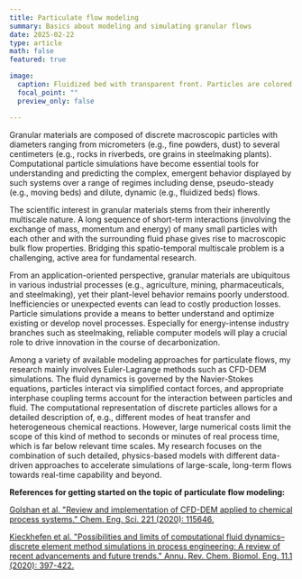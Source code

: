 ```yaml
---
title: Particulate flow modeling
summary: Basics about modeling and simulating granular flows
date: 2025-02-22
type: article
math: false
featured: true

image:
  caption: Fluidized bed with transparent front. Particles are colored according to their velocity, gas stream lines are shown in white.
  focal_point: ""
  preview_only: false

---
```


Granular materials are composed of discrete macroscopic particles with diameters ranging from micrometers (e.g., fine powders, dust) to several centimeters (e.g., rocks in riverbeds, ore grains in steelmaking plants). Computational particle simulations have become essential tools for understanding and predicting the complex, emergent behavior displayed by such systems over a range of regimes including dense, pseudo-steady (e.g., moving beds) and dilute, dynamic (e.g., fluidized beds) flows.


The scientific interest in granular materials stems from their inherently multiscale nature. A long sequence of short-term interactions (involving the exchange of mass, momentum and energy) of many small particles with each other and with the surrounding fluid phase gives rise to macroscopic bulk flow properties. Bridging this spatio-temporal multiscale problem is a challenging, active area for fundamental research.

From an application-oriented perspective, granular materials are ubiquitous in various industrial processes (e.g., agriculture, mining, pharmaceuticals, and steelmaking), yet their plant-level behavior remains poorly understood. Inefficiencies or unexpected events can lead to costly production losses. Particle simulations provide a means to better understand and optimize existing or develop novel processes. Especially for energy-intense industry branches such as steelmaking, reliable computer models will play a crucial role to drive innovation in the course of decarbonization.

Among a variety of available modeling approaches for particulate flows, my research mainly involves Euler-Lagrange methods such as CFD-DEM simulations. The fluid dynamics is governed by the Navier-Stokes equations, particles interact via simplified contact forces, and appropriate interphase coupling terms account for the interaction between particles and fluid. The computational representation of discrete particles allows for a detailed description of, e.g., different modes of heat transfer and heterogeneous chemical reactions. However, large numerical costs limit the scope of this kind of method to seconds or minutes of real process time, which is far below relevant time scales. 
My research focuses on the combination of such detailed, physics-based models with different data-driven approaches to accelerate simulations of large-scale, long-term flows towards real-time capability and beyond.


**References for getting started on the topic of particulate flow modeling:**

<a href="https://doi.org/10.1016/j.ces.2020.115646"> Golshan et al. "Review and implementation of CFD-DEM applied to chemical process systems." Chem. Eng. Sci. 221 (2020): 115646. </a>

<a href="https://doi.org/10.1146/annurev-chembioeng-110519-075414"> Kieckhefen et al. "Possibilities and limits of computational fluid dynamics–discrete element method simulations in process engineering: A review of recent advancements and future trends." Annu. Rev. Chem. Biomol. Eng. 11.1 (2020): 397-422.</a>
